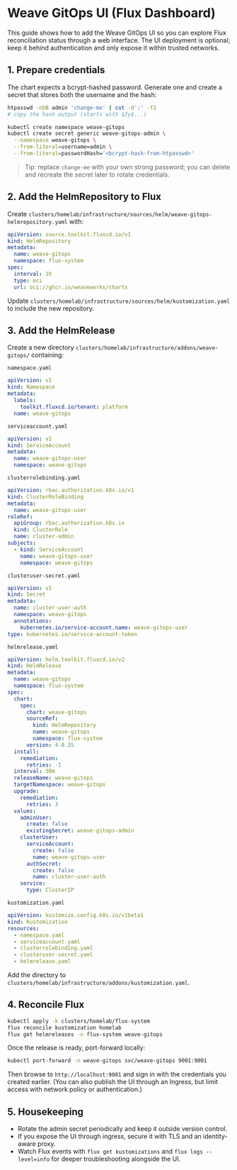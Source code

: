 # Weave GitOps UI (Flux Dashboard)

This guide shows how to add the Weave GitOps UI so you can explore Flux reconciliation status through a web interface. The UI deployment is optional; keep it behind authentication and only expose it within trusted networks.

## 1. Prepare credentials

The chart expects a bcrypt-hashed password. Generate one and create a secret that stores both the username and the hash:

```bash
htpasswd -nbB admin 'change-me' | cut -d':' -f2
# copy the hash output (starts with $2y$...)

kubectl create namespace weave-gitops
kubectl create secret generic weave-gitops-admin \
  --namespace weave-gitops \
  --from-literal=username=admin \
  --from-literal=passwordHash='<bcrypt-hash-from-htpasswd>'
```

> Tip: replace `change-me` with your own strong password; you can delete and recreate the secret later to rotate credentials.

## 2. Add the HelmRepository to Flux

Create `clusters/homelab/infrastructure/sources/helm/weave-gitops-helmrepository.yaml` with:

```yaml
apiVersion: source.toolkit.fluxcd.io/v1
kind: HelmRepository
metadata:
  name: weave-gitops
  namespace: flux-system
spec:
  interval: 1h
  type: oci
  url: oci://ghcr.io/weaveworks/charts
```

Update `clusters/homelab/infrastructure/sources/helm/kustomization.yaml` to include the new repository.

## 3. Add the HelmRelease

Create a new directory `clusters/homelab/infrastructure/addons/weave-gitops/` containing:

`namespace.yaml`
```yaml
apiVersion: v1
kind: Namespace
metadata:
  labels:
    toolkit.fluxcd.io/tenant: platform
  name: weave-gitops
```

`serviceaccount.yaml`
```yaml
apiVersion: v1
kind: ServiceAccount
metadata:
  name: weave-gitops-user
  namespace: weave-gitops
```

`clusterrolebinding.yaml`
```yaml
apiVersion: rbac.authorization.k8s.io/v1
kind: ClusterRoleBinding
metadata:
  name: weave-gitops-user
roleRef:
  apiGroup: rbac.authorization.k8s.io
  kind: ClusterRole
  name: cluster-admin
subjects:
  - kind: ServiceAccount
    name: weave-gitops-user
    namespace: weave-gitops
```

`clusteruser-secret.yaml`
```yaml
apiVersion: v1
kind: Secret
metadata:
  name: cluster-user-auth
  namespace: weave-gitops
  annotations:
    kubernetes.io/service-account.name: weave-gitops-user
type: kubernetes.io/service-account-token
```

`helmrelease.yaml`
```yaml
apiVersion: helm.toolkit.fluxcd.io/v2
kind: HelmRelease
metadata:
  name: weave-gitops
  namespace: flux-system
spec:
  chart:
    spec:
      chart: weave-gitops
      sourceRef:
        kind: HelmRepository
        name: weave-gitops
        namespace: flux-system
      version: 4.0.35
  install:
    remediation:
      retries: -1
  interval: 30m
  releaseName: weave-gitops
  targetNamespace: weave-gitops
  upgrade:
    remediation:
      retries: 3
  values:
    adminUser:
      create: false
      existingSecret: weave-gitops-admin
    clusterUser:
      serviceAccount:
        create: false
        name: weave-gitops-user
      authSecret:
        create: false
        name: cluster-user-auth
    service:
      type: ClusterIP
```

`kustomization.yaml`
```yaml
apiVersion: kustomize.config.k8s.io/v1beta1
kind: Kustomization
resources:
  - namespace.yaml
  - serviceaccount.yaml
  - clusterrolebinding.yaml
  - clusteruser-secret.yaml
  - helmrelease.yaml
```

Add the directory to `clusters/homelab/infrastructure/addons/kustomization.yaml`.

## 4. Reconcile Flux

```bash
kubectl apply -k clusters/homelab/flux-system
flux reconcile kustomization homelab
flux get helmreleases -n flux-system weave-gitops
```

Once the release is ready, port-forward locally:

```bash
kubectl port-forward -n weave-gitops svc/weave-gitops 9001:9001
```

Then browse to `http://localhost:9001` and sign in with the credentials you created earlier. (You can also publish the UI through an Ingress, but limit access with network policy or authentication.)

## 5. Housekeeping

- Rotate the admin secret periodically and keep it outside version control.
- If you expose the UI through ingress, secure it with TLS and an identity-aware proxy.
- Watch Flux events with `flux get kustomizations` and `flux logs --level=info` for deeper troubleshooting alongside the UI.
